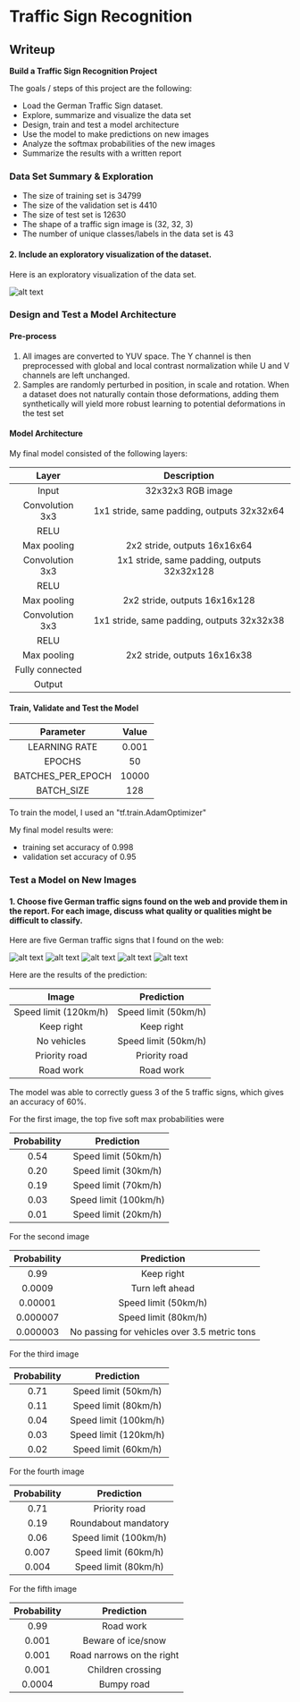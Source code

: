# Traffic Sign Recognition

## Writeup

**Build a Traffic Sign Recognition Project**

The goals / steps of this project are the following:
* Load the German Traffic Sign dataset.
* Explore, summarize and visualize the data set
* Design, train and test a model architecture
* Use the model to make predictions on new images
* Analyze the softmax probabilities of the new images
* Summarize the results with a written report


[//]: # (Image References)

[samples]: ./examples/samples.png "RANDOM SAMPLES"
[image1]: ./new-images/small_120_kmh_limit.png "RANDOM SAMPLES"
[image2]: ./new-images/small_keep_right.png "RANDOM SAMPLES"
[image3]: ./new-images/small_no_vehicles.png "RANDOM SAMPLES"
[image4]: ./new-images/small_priority_road.png "RANDOM SAMPLES"
[image5]: ./new-images/small_road_works.png "RANDOM SAMPLES"

### Data Set Summary & Exploration

* The size of training set is 34799
* The size of the validation set is 4410
* The size of test set is 12630
* The shape of a traffic sign image is (32, 32, 3)
* The number of unique classes/labels in the data set is 43

#### 2. Include an exploratory visualization of the dataset.

Here is an exploratory visualization of the data set.

![alt text][samples]

### Design and Test a Model Architecture

#### Pre-process

1. All images are converted to YUV space. The Y channel is then preprocessed with global and local contrast normalization while U and V channels are left unchanged.
2. Samples are randomly perturbed in position, in scale and rotation. When a dataset does not naturally contain those deformations, adding them synthetically will yield more robust learning to potential deformations in the test set

#### Model Architecture

My final model consisted of the following layers:

| Layer					| Description									|
|:---------------------:|:---------------------------------------------:|
| Input					| 32x32x3 RGB image								|
| Convolution 3x3		| 1x1 stride, same padding, outputs 32x32x64	|
| RELU					|												|
| Max pooling			| 2x2 stride, outputs 16x16x64					|
| Convolution 3x3		| 1x1 stride, same padding, outputs 32x32x128	|
| RELU					|												|
| Max pooling			| 2x2 stride, outputs 16x16x128					|
| Convolution 3x3		| 1x1 stride, same padding, outputs 32x32x38	|
| RELU					|												|
| Max pooling			| 2x2 stride, outputs 16x16x38					|
| Fully connected		|												|
| Output				|												|

 
#### Train, Validate and Test the Model

| Parameter			| Value	|
|:-----------------:|:-----:|
| LEARNING RATE		| 0.001	|
| EPOCHS			| 50	|
| BATCHES_PER_EPOCH	| 10000	|
| BATCH_SIZE		| 128	|

To train the model, I used an "tf.train.AdamOptimizer"

My final model results were:
* training set accuracy of 0.998
* validation set accuracy of 0.95

### Test a Model on New Images

#### 1. Choose five German traffic signs found on the web and provide them in the report. For each image, discuss what quality or qualities might be difficult to classify.

Here are five German traffic signs that I found on the web:

![alt text][image1] ![alt text][image2] ![alt text][image3] 
![alt text][image4] ![alt text][image5]

Here are the results of the prediction:

| Image					| Prediction									|
|:---------------------:|:---------------------------------------------:|
| Speed limit (120km/h)	| Speed limit (50km/h)							|
| Keep right			| Keep right									|
| No vehicles			| Speed limit (50km/h)							|
| Priority road			| Priority road					 				|
| Road work				| Road work										|

The model was able to correctly guess 3 of the 5 traffic signs, which gives an accuracy of 60%.


For the first image, the top five soft max probabilities were

| Probability			| Prediction									|
|:---------------------:|:---------------------------------------------:|
| 0.54					| Speed limit (50km/h)							|
| 0.20					| Speed limit (30km/h)							|
| 0.19					| Speed limit (70km/h)							|
| 0.03					| Speed limit (100km/h)							|
| 0.01					| Speed limit (20km/h)							|

For the second image

| Probability			| Prediction									|
|:---------------------:|:---------------------------------------------:|
| 0.99					| Keep right									|
| 0.0009				| Turn left ahead								|
| 0.00001				| Speed limit (50km/h)							|
| 0.000007				| Speed limit (80km/h)							|
| 0.000003				| No passing for vehicles over 3.5 metric tons	|

For the third image

| Probability			| Prediction									|
|:---------------------:|:---------------------------------------------:|
| 0.71					| Speed limit (50km/h)							|
| 0.11					| Speed limit (80km/h)							|
| 0.04					| Speed limit (100km/h)							|
| 0.03					| Speed limit (120km/h)							|
| 0.02					| Speed limit (60km/h)							|

For the fourth image

| Probability			| Prediction									|
|:---------------------:|:---------------------------------------------:|
| 0.71					| Priority road									|
| 0.19					| Roundabout mandatory							|
| 0.06					| Speed limit (100km/h)							|
| 0.007					| Speed limit (60km/h)							|
| 0.004					| Speed limit (80km/h)							|

For the fifth image

| Probability			| Prediction									|
|:---------------------:|:---------------------------------------------:|
| 0.99					| Road work										|
| 0.001					| Beware of ice/snow							|
| 0.001					| Road narrows on the right						|
| 0.001					| Children crossing								|
| 0.0004				| Bumpy road									|
